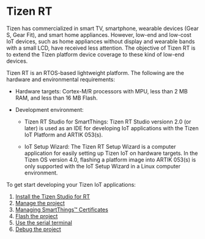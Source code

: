 # Tizen RT

Tizen has commercialized in smart TV, smartphone, wearable devices (Gear S, Gear Fit), and smart home appliances. However, low-end and low-cost IoT devices, such as home appliances without display and wearable bands with a small LCD, have received less attention. The objective of Tizen RT is to extend the Tizen platform device coverage to these kind of low-end devices.

Tizen RT is an RTOS-based lightweight platform. The following are the hardware and environmental requirements:

* Hardware targets: Cortex-M/R processors with MPU, less than 2 MB RAM, and less than 16 MB Flash.

* Development environment:
	- Tizen RT Studio for SmartThings:
	Tizen RT Studio versionn 2.0 (or later) is used as an IDE for developing IoT applications with the Tizen IoT Platform and ARTIK 053(s).

	- IoT Setup Wizard:
	The Tizen RT Setup Wizard is a computer application for easily setting up Tizen IoT on hardware targets. In the Tizen OS version 4.0, flashing a platform image into ARTIK 053(s) is only supported with the IoT Setup Wizard in a Linux computer environment.

To get start developing your Tizen IoT applications:
1. [Install the Tizen Studio for RT](rt-install.md)
2. [Manage the project](rt-create-project.md)
3. [Managing SmartThings&trade; Certificates](rt-ide/smartthings-ext/manage-certificate.md)
4. [Flash the project](rt-flash.md)
5. [Use the serial terminal](rt-terminal.md)
6. [Debug the project](rt-debug.md)
